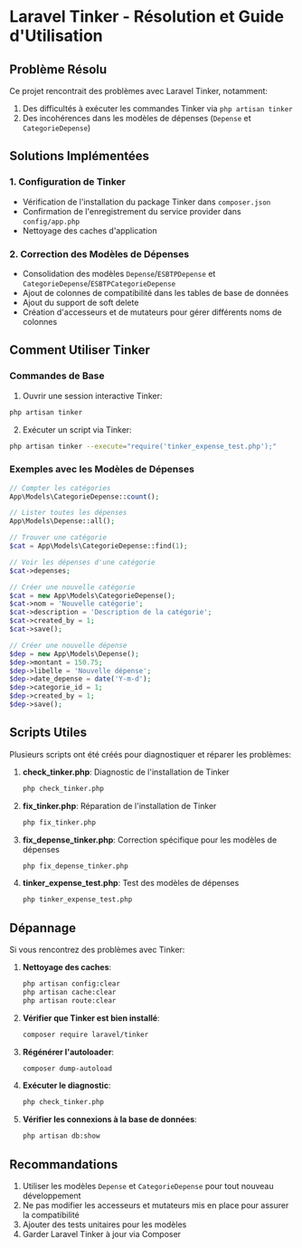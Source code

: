 # Laravel Tinker - Résolution et Guide d'Utilisation

## Problème Résolu

Ce projet rencontrait des problèmes avec Laravel Tinker, notamment:
1. Des difficultés à exécuter les commandes Tinker via `php artisan tinker`
2. Des incohérences dans les modèles de dépenses (`Depense` et `CategorieDepense`)

## Solutions Implémentées

### 1. Configuration de Tinker
- Vérification de l'installation du package Tinker dans `composer.json`
- Confirmation de l'enregistrement du service provider dans `config/app.php`
- Nettoyage des caches d'application

### 2. Correction des Modèles de Dépenses
- Consolidation des modèles `Depense`/`ESBTPDepense` et `CategorieDepense`/`ESBTPCategorieDepense`
- Ajout de colonnes de compatibilité dans les tables de base de données
- Ajout du support de soft delete
- Création d'accesseurs et de mutateurs pour gérer différents noms de colonnes

## Comment Utiliser Tinker

### Commandes de Base

1. Ouvrir une session interactive Tinker:
```bash
php artisan tinker
```

2. Exécuter un script via Tinker:
```bash
php artisan tinker --execute="require('tinker_expense_test.php');"
```

### Exemples avec les Modèles de Dépenses

```php
// Compter les catégories
App\Models\CategorieDepense::count();

// Lister toutes les dépenses
App\Models\Depense::all();

// Trouver une catégorie
$cat = App\Models\CategorieDepense::find(1);

// Voir les dépenses d'une catégorie
$cat->depenses;

// Créer une nouvelle catégorie
$cat = new App\Models\CategorieDepense();
$cat->nom = 'Nouvelle catégorie';
$cat->description = 'Description de la catégorie';
$cat->created_by = 1;
$cat->save();

// Créer une nouvelle dépense
$dep = new App\Models\Depense();
$dep->montant = 150.75;
$dep->libelle = 'Nouvelle dépense';
$dep->date_depense = date('Y-m-d');
$dep->categorie_id = 1;
$dep->created_by = 1;
$dep->save();
```

## Scripts Utiles

Plusieurs scripts ont été créés pour diagnostiquer et réparer les problèmes:

1. **check_tinker.php**: Diagnostic de l'installation de Tinker
   ```bash
   php check_tinker.php
   ```

2. **fix_tinker.php**: Réparation de l'installation de Tinker
   ```bash
   php fix_tinker.php
   ```

3. **fix_depense_tinker.php**: Correction spécifique pour les modèles de dépenses
   ```bash
   php fix_depense_tinker.php
   ```

4. **tinker_expense_test.php**: Test des modèles de dépenses
   ```bash
   php tinker_expense_test.php
   ```

## Dépannage

Si vous rencontrez des problèmes avec Tinker:

1. **Nettoyage des caches**:
   ```bash
   php artisan config:clear
   php artisan cache:clear
   php artisan route:clear
   ```

2. **Vérifier que Tinker est bien installé**:
   ```bash
   composer require laravel/tinker
   ```

3. **Régénérer l'autoloader**:
   ```bash
   composer dump-autoload
   ```

4. **Exécuter le diagnostic**:
   ```bash
   php check_tinker.php
   ```

5. **Vérifier les connexions à la base de données**:
   ```bash
   php artisan db:show
   ```

## Recommandations

1. Utiliser les modèles `Depense` et `CategorieDepense` pour tout nouveau développement
2. Ne pas modifier les accesseurs et mutateurs mis en place pour assurer la compatibilité
3. Ajouter des tests unitaires pour les modèles
4. Garder Laravel Tinker à jour via Composer 